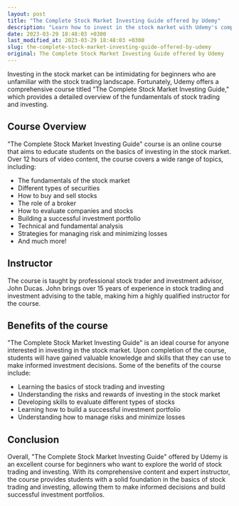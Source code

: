 ```yaml
---
layout: post
title: "The Complete Stock Market Investing Guide offered by Udemy"
description: "Learn how to invest in the stock market with Udemy's comprehensive stock market investing guide course. Discover the fundamentals of stock trading and investing to make informed decisions."
date: 2023-03-29 18:48:03 +0300
last_modified_at: 2023-03-29 18:48:03 +0300
slug: the-complete-stock-market-investing-guide-offered-by-udemy
original: The Complete Stock Market Investing Guide offered by Udemy
---
```


Investing in the stock market can be intimidating for beginners who are unfamiliar with the stock trading landscape. Fortunately, Udemy offers a comprehensive course titled "The Complete Stock Market Investing Guide," which provides a detailed overview of the fundamentals of stock trading and investing.

## Course Overview

"The Complete Stock Market Investing Guide" course is an online course that aims to educate students on the basics of investing in the stock market. Over 12 hours of video content, the course covers a wide range of topics, including:

- The fundamentals of the stock market
- Different types of securities
- How to buy and sell stocks
- The role of a broker
- How to evaluate companies and stocks
- Building a successful investment portfolio
- Technical and fundamental analysis
- Strategies for managing risk and minimizing losses
- And much more!

## Instructor

The course is taught by professional stock trader and investment advisor, John Ducas. John brings over 15 years of experience in stock trading and investment advising to the table, making him a highly qualified instructor for the course.

## Benefits of the course

"The Complete Stock Market Investing Guide" is an ideal course for anyone interested in investing in the stock market. Upon completion of the course, students will have gained valuable knowledge and skills that they can use to make informed investment decisions. Some of the benefits of the course include:

- Learning the basics of stock trading and investing
- Understanding the risks and rewards of investing in the stock market
- Developing skills to evaluate different types of stocks
- Learning how to build a successful investment portfolio
- Understanding how to manage risks and minimize losses

## Conclusion

Overall, "The Complete Stock Market Investing Guide" offered by Udemy is an excellent course for beginners who want to explore the world of stock trading and investing. With its comprehensive content and expert instructor, the course provides students with a solid foundation in the basics of stock trading and investing, allowing them to make informed decisions and build successful investment portfolios.